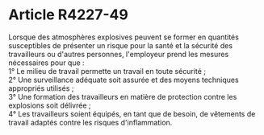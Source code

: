 # Article R4227-49

  
Lorsque des atmosphères explosives peuvent se former en quantités susceptibles de présenter un risque pour la santé et la sécurité des travailleurs ou d'autres personnes, l'employeur prend les mesures nécessaires pour que :   
1° Le milieu de travail permette un travail en toute sécurité ;   
2° Une surveillance adéquate soit assurée et des moyens techniques appropriés utilisés ;   
3° Une formation des travailleurs en matière de protection contre les explosions soit délivrée ;   
4° Les travailleurs soient équipés, en tant que de besoin, de vêtements de travail adaptés contre les risques d'inflammation.